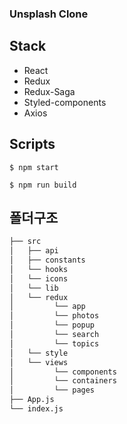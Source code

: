 ### Unsplash Clone

## Stack
- React
- Redux
- Redux-Saga
- Styled-components
- Axios

## Scripts
```
$ npm start
```
```angular2html
$ npm run build
```

## 폴더구조
```bash
├── src
│   ├── api
│   ├── constants
│   └── hooks
│   └── icons
│   └── lib
│   └── redux
│         └── app
│         └── photos
│         └── popup
│         └── search
│         └── topics
│   └── style
│   └── views
│         └── components
│         └── containers
│         └── pages
├── App.js
└── index.js
```
